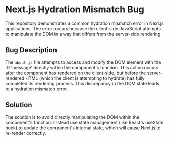 # Next.js Hydration Mismatch Bug

This repository demonstrates a common hydration mismatch error in Next.js applications.  The error occurs because the client-side JavaScript attempts to manipulate the DOM in a way that differs from the server-side rendering.

## Bug Description

The `about.js` file attempts to access and modify the DOM element with the ID 'message' directly within the component's function.  This action occurs after the component has rendered on the client-side, but before the server-rendered HTML (which the client is attempting to hydrate) has fully completed its rendering process.  This discrepancy in the DOM state leads to a hydration mismatch error.

## Solution

The solution is to avoid directly manipulating the DOM within the component's function. Instead use state management (like React's useState hook) to update the component's internal state, which will cause Next.js to re-render correctly. 